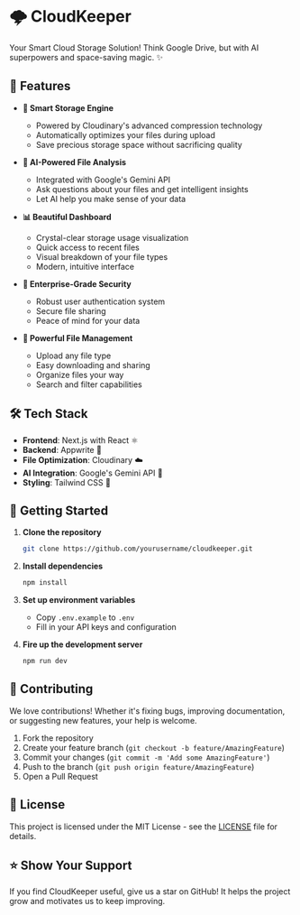 # 🌩️ CloudKeeper

Your Smart Cloud Storage Solution! Think Google Drive, but with AI superpowers and space-saving magic. ✨

## 🚀 Features

- **💾 Smart Storage Engine**
  - Powered by Cloudinary's advanced compression technology
  - Automatically optimizes your files during upload
  - Save precious storage space without sacrificing quality

- **🤖 AI-Powered File Analysis**
  - Integrated with Google's Gemini API
  - Ask questions about your files and get intelligent insights
  - Let AI help you make sense of your data

- **📊 Beautiful Dashboard**
  - Crystal-clear storage usage visualization
  - Quick access to recent files
  - Visual breakdown of your file types
  - Modern, intuitive interface

- **🔐 Enterprise-Grade Security**
  - Robust user authentication system
  - Secure file sharing
  - Peace of mind for your data

- **📂 Powerful File Management**
  - Upload any file type
  - Easy downloading and sharing
  - Organize files your way
  - Search and filter capabilities

## 🛠️ Tech Stack

- **Frontend**: Next.js with React ⚛️
- **Backend**: Appwrite 🔧
- **File Optimization**: Cloudinary ☁️
- **AI Integration**: Google's Gemini API 🤖
- **Styling**: Tailwind CSS 🎨

## 🚦 Getting Started

1. **Clone the repository**
   ```bash
   git clone https://github.com/yourusername/cloudkeeper.git
   ```

2. **Install dependencies**
   ```bash
   npm install
   ```

3. **Set up environment variables**
   - Copy `.env.example` to `.env`
   - Fill in your API keys and configuration

4. **Fire up the development server**
   ```bash
   npm run dev
   ```

## 🤝 Contributing

We love contributions! Whether it's fixing bugs, improving documentation, or suggesting new features, your help is welcome.

1. Fork the repository
2. Create your feature branch (`git checkout -b feature/AmazingFeature`)
3. Commit your changes (`git commit -m 'Add some AmazingFeature'`)
4. Push to the branch (`git push origin feature/AmazingFeature`)
5. Open a Pull Request

## 📄 License

This project is licensed under the MIT License - see the [LICENSE](LICENSE) file for details.

## ⭐ Show Your Support

If you find CloudKeeper useful, give us a star on GitHub! It helps the project grow and motivates us to keep improving.
